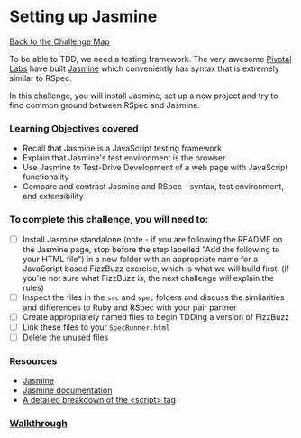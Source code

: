 # Setting up Jasmine

[Back to the Challenge Map](0_challenge_map.md)

To be able to TDD, we need a testing framework. The very awesome [Pivotal Labs](http://pivotal.io/labs) have built [Jasmine](https://github.com/Jasmine/jasmine) which conveniently has syntax that is extremely similar to RSpec.

In this challenge, you will install Jasmine, set up a new project and try to find common ground between RSpec and Jasmine.

### Learning Objectives covered
- Recall that Jasmine is a JavaScript testing framework
- Explain that Jasmine's test environment is the browser
- Use Jasmine to Test-Drive Development of a web page with JavaScript functionality
- Compare and contrast Jasmine and RSpec - syntax, test environment, and extensibility

### To complete this challenge, you will need to:

- [ ] Install Jasmine standalone (note - if you are following the README on the Jasmine page, stop before the step labelled "Add the following to your HTML file") in a new folder with an appropriate name for a JavaScript based FizzBuzz exercise, which is what we will build first. (if you're not sure what FizzBuzz is, the next challenge will explain the rules)
- [ ] Inspect the files in the `src` and `spec` folders and discuss the similarities and differences to Ruby and RSpec with your pair partner
- [ ] Create appropriately named files to begin TDDing a version of FizzBuzz 
- [ ] Link these files to your `SpecRunner.html`
- [ ] Delete the unused files

### Resources
- [Jasmine](https://github.com/jasmine/jasmine)
- [Jasmine documentation](http://jasmine.github.io/2.3/introduction.html)
- [A detailed breakdown of the &lt;script&gt; tag](http://www.sitepoint.com/a-detailed-breakdown-of-the-script-tag/)

### [Walkthrough](walkthroughs/2.md)
